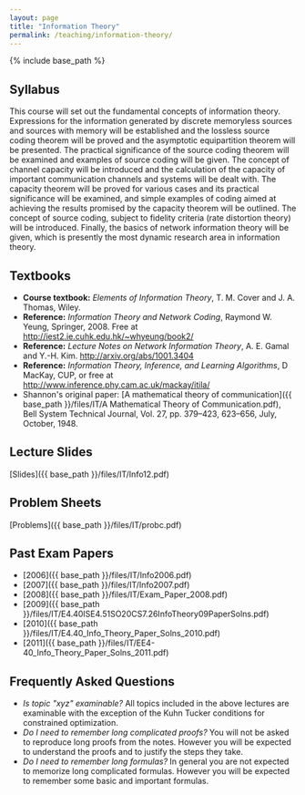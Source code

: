 ```yaml
---
layout: page
title: "Information Theory"
permalink: /teaching/information-theory/
---
```

{% include base_path %}


## Syllabus

This course will set out the fundamental concepts of information theory. Expressions for the information generated by discrete memoryless sources and sources with memory will be established and the lossless source coding theorem will be proved and the asymptotic equipartition theorem will be presented. The practical significance of the source coding theorem will be examined and examples of source coding will be given. The concept of channel capacity will be introduced and the calculation of the capacity of important communication channels and systems will be dealt with. The capacity theorem will be proved for various cases and its practical significance will be examined, and simple examples of coding aimed at achieving the results promised by the capacity theorem will be outlined. The concept of source coding, subject to fidelity criteria (rate distortion theory) will be introduced. Finally, the basics of network information theory will be given, which is presently the most dynamic research area in information theory.

## Textbooks

* **Course textbook:** *Elements of Information Theory*, T. M. Cover and J. A. Thomas, Wiley.
* **Reference:** *Information Theory and Network Coding*, Raymond W. Yeung, Springer, 2008. Free at <http://iest2.ie.cuhk.edu.hk/~whyeung/book2/>
* **Reference:** *Lecture Notes on Network Information Theory*, A. E. Gamal and Y.-H. Kim. <http://arxiv.org/abs/1001.3404>
* **Reference:** *Information Theory, Inference, and Learning Algorithms*, D MacKay, CUP, or free at <http://www.inference.phy.cam.ac.uk/mackay/itila/>
* Shannon's original paper: [A mathematical theory of communication]({{ base_path }}/files/IT/A Mathematical Theory of Communication.pdf), Bell System Technical Journal, Vol. 27, pp. 379–423, 623–656, July, October, 1948.

## Lecture Slides

[Slides]({{ base_path }}/files/IT/Info12.pdf)

## Problem Sheets

[Problems]({{ base_path }}/files/IT/probc.pdf)

## Past Exam Papers

- [2006]({{ base_path }}/files/IT/Info2006.pdf)
- [2007]({{ base_path }}/files/IT/Info2007.pdf)
- [2008]({{ base_path }}/files/IT/Exam_Paper_2008.pdf)
- [2009]({{ base_path }}/files/IT/E4.40ISE4.51SO20CS7.26InfoTheory09PaperSolns.pdf)
- [2010]({{ base_path }}/files/IT/E4.40_Info_Theory_Paper_Solns_2010.pdf)
- [2011]({{ base_path }}/files/IT/EE4-40_Info_Theory_Paper_Solns_2011.pdf)

## Frequently Asked Questions

* *Is topic "xyz" examinable?* All topics included in the above lectures are examinable with the exception of the Kuhn Tucker conditions for constrained optimization.
* *Do I need to remember long complicated proofs?* You will not be asked to reproduce long proofs from the notes. However you will be expected to understand the proofs and to justify the steps they take.
* *Do I need to remember long formulas?* In general you are not expected to memorize long complicated formulas. However you will be expected to remember some basic and important formulas.


